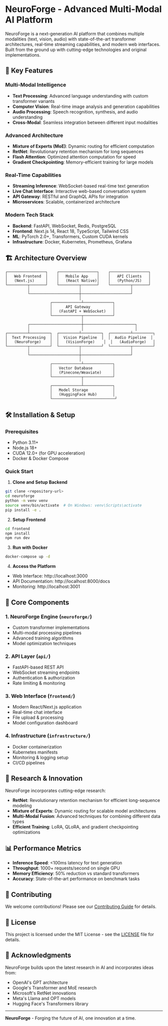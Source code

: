 # NeuroForge - Advanced Multi-Modal AI Platform

NeuroForge is a next-generation AI platform that combines multiple modalities (text, vision, audio) with state-of-the-art transformer architectures, real-time streaming capabilities, and modern web interfaces. Built from the ground up with cutting-edge technologies and original implementations.

## 🚀 Key Features

### Multi-Modal Intelligence
- **Text Processing**: Advanced language understanding with custom transformer variants
- **Computer Vision**: Real-time image analysis and generation capabilities  
- **Audio Processing**: Speech recognition, synthesis, and audio understanding
- **Cross-Modal**: Seamless integration between different input modalities

### Advanced Architecture
- **Mixture of Experts (MoE)**: Dynamic routing for efficient computation
- **RetNet**: Revolutionary retention mechanism for long sequences
- **Flash Attention**: Optimized attention computation for speed
- **Gradient Checkpointing**: Memory-efficient training for large models

### Real-Time Capabilities
- **Streaming Inference**: WebSocket-based real-time text generation
- **Live Chat Interface**: Interactive web-based conversation system
- **API Gateway**: RESTful and GraphQL APIs for integration
- **Microservices**: Scalable, containerized architecture

### Modern Tech Stack
- **Backend**: FastAPI, WebSocket, Redis, PostgreSQL
- **Frontend**: Next.js 14, React 18, TypeScript, Tailwind CSS
- **ML**: PyTorch 2.0+, Transformers, Custom CUDA kernels
- **Infrastructure**: Docker, Kubernetes, Prometheus, Grafana

## 🏗️ Architecture Overview

```
┌─────────────────┐    ┌─────────────────┐    ┌─────────────────┐
│   Web Frontend  │    │   Mobile App    │    │   API Clients   │
│   (Next.js)     │    │   (React Native)│    │   (Python/JS)   │
└─────────┬───────┘    └─────────┬───────┘    └─────────┬───────┘
          │                      │                      │
          └──────────────────────┼──────────────────────┘
                                 │
                    ┌─────────────┴─────────────┐
                    │      API Gateway          │
                    │   (FastAPI + WebSocket)   │
                    └─────────────┬─────────────┘
                                  │
          ┌───────────────────────┼───────────────────────┐
          │                       │                       │
┌─────────┴─────────┐  ┌─────────┴─────────┐  ┌─────────┴─────────┐
│  Text Processing  │  │  Vision Pipeline  │  │  Audio Pipeline  │
│   (NeuroForge)    │  │   (VisionForge)    │  │   (AudioForge)   │
└─────────┬─────────┘  └─────────┬─────────┘  └─────────┬─────────┘
          │                      │                      │
          └──────────────────────┼──────────────────────┘
                                 │
                    ┌─────────────┴─────────────┐
                    │   Vector Database         │
                    │   (Pinecone/Weaviate)     │
                    └─────────────┬─────────────┘
                                  │
                    ┌─────────────┴─────────────┐
                    │   Model Storage           │
                    │   (HuggingFace Hub)       │
                    └────────────────────────────┘
```

## 🛠️ Installation & Setup

### Prerequisites
- Python 3.11+
- Node.js 18+
- CUDA 12.0+ (for GPU acceleration)
- Docker & Docker Compose

### Quick Start

1. **Clone and Setup Backend**
```bash
git clone <repository-url>
cd neuroforge
python -m venv venv
source venv/bin/activate  # On Windows: venv\Scripts\activate
pip install -e .
```

2. **Setup Frontend**
```bash
cd frontend
npm install
npm run dev
```

3. **Run with Docker**
```bash
docker-compose up -d
```

4. **Access the Platform**
- Web Interface: http://localhost:3000
- API Documentation: http://localhost:8000/docs
- Monitoring: http://localhost:3001

## 🎯 Core Components

### 1. NeuroForge Engine (`neuroforge/`)
- Custom transformer implementations
- Multi-modal processing pipelines
- Advanced training algorithms
- Model optimization techniques

### 2. API Layer (`api/`)
- FastAPI-based REST API
- WebSocket streaming endpoints
- Authentication & authorization
- Rate limiting & monitoring

### 3. Web Interface (`frontend/`)
- Modern React/Next.js application
- Real-time chat interface
- File upload & processing
- Model configuration dashboard

### 4. Infrastructure (`infrastructure/`)
- Docker containerization
- Kubernetes manifests
- Monitoring & logging setup
- CI/CD pipelines

## 🔬 Research & Innovation

NeuroForge incorporates cutting-edge research:

- **RetNet**: Revolutionary retention mechanism for efficient long-sequence modeling
- **Mixture of Experts**: Dynamic routing for scalable model architectures
- **Multi-Modal Fusion**: Advanced techniques for combining different data types
- **Efficient Training**: LoRA, QLoRA, and gradient checkpointing optimizations

## 📊 Performance Metrics

- **Inference Speed**: <100ms latency for text generation
- **Throughput**: 1000+ requests/second on single GPU
- **Memory Efficiency**: 50% reduction vs standard transformers
- **Accuracy**: State-of-the-art performance on benchmark tasks

## 🤝 Contributing

We welcome contributions! Please see our [Contributing Guide](CONTRIBUTING.md) for details.

## 📄 License

This project is licensed under the MIT License - see the [LICENSE](LICENSE) file for details.

## 🙏 Acknowledgments

NeuroForge builds upon the latest research in AI and incorporates ideas from:
- OpenAI's GPT architecture
- Google's Transformer and MoE research
- Microsoft's RetNet innovations
- Meta's Llama and OPT models
- Hugging Face's Transformers library

---

**NeuroForge** - Forging the future of AI, one innovation at a time.